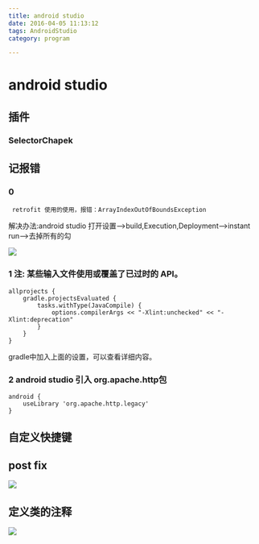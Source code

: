 ```yaml
---
title: android studio 
date: 2016-04-05 11:13:12
tags: AndroidStudio
category: program

---
```



# android studio 

## 插件

### SelectorChapek

## 记报错

### 0 

     retrofit 使用的使用，报错：ArrayIndexOutOfBoundsException
     
解决办法:android studio 打开设置-->build,Execution,Deployment-->instant run-->去掉所有的勾

![](http://7xr8nu.com1.z0.glb.clouddn.com/androidstudioinstantrun.png)

### 1 注: 某些输入文件使用或覆盖了已过时的 API。

    allprojects {
        gradle.projectsEvaluated {
            tasks.withType(JavaCompile) {
                options.compilerArgs << "-Xlint:unchecked" << "-Xlint:deprecation"
            }
        }
    }

gradle中加入上面的设置，可以查看详细内容。

### 2 android studio 引入 org.apache.http包

	android {
	    useLibrary 'org.apache.http.legacy'
	}

## 自定义快捷键

## post fix
![](http://i.imgur.com/W23MP5s.png)

## 定义类的注释
![](http://i.imgur.com/8hWMTxQ.png)



